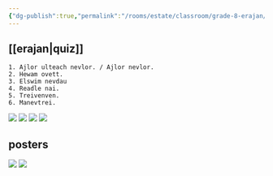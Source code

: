 ```yaml
---
{"dg-publish":true,"permalink":"/rooms/estate/classroom/grade-8-erajan/"}
---
```


## [[erajan\|quiz]]
```
1. Ajlor ulteach nevlor. / Ajlor nevlor.
2. Hewam ovett.
3. Elswim nevdau
4. Readle nai.
5. Treivenven.
6. Manevtrei.
```
![](https://i.imgur.com/flAxkPn.png)
![](https://i.imgur.com/HgYdZzo.png)
![](https://i.imgur.com/LggQIxu.png)
![](https://i.imgur.com/QJhZEkm.png)

## posters
![](https://i.imgur.com/rnjBbbo.jpeg)
![](https://i.imgur.com/5suG5rZ.jpeg)
